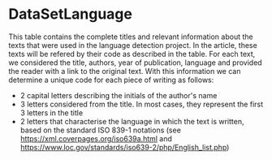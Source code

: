 # DataSetLanguage

This table contains the complete titles and relevant information about the texts that were used in the language detection project. In the article, these texts will be refered by their code as described in the table. 
For each text, we considered the title, authors, year of publication, language and provided the reader with a link to the original text. With this information we can determine a unique code for each piece of writing as follows:

- 2 capital letters describing the initials of the author's name
- 3 letters considered from the title. In most cases, they represent the first 3 letters in the title
- 2 letters that characterise the language in which the text is written, based on the standard ISO 839-1 notations (see https://xml.coverpages.org/iso639a.html and https://www.loc.gov/standards/iso639-2/php/English_list.php)


